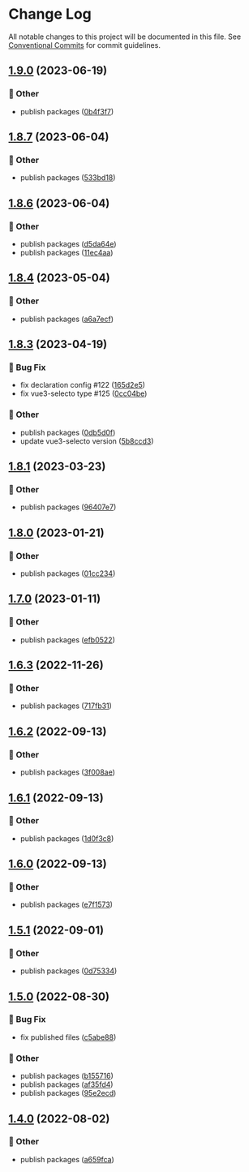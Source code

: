 # Change Log

All notable changes to this project will be documented in this file.
See [Conventional Commits](https://conventionalcommits.org) for commit guidelines.

## [1.9.0](https://github.com/daybrush/selecto/blob/master/packages/vue-selecto/compare/vue3-selecto@1.8.7...vue3-selecto@1.9.0) (2023-06-19)


### :mega: Other

* publish packages ([0b4f3f7](https://github.com/daybrush/selecto/blob/master/packages/vue-selecto/commit/0b4f3f7a55e7a16822c00bb5c2ba3e94fab55af1))



## [1.8.7](https://github.com/daybrush/selecto/blob/master/packages/vue-selecto/compare/vue3-selecto@1.8.6...vue3-selecto@1.8.7) (2023-06-04)


### :mega: Other

* publish packages ([533bd18](https://github.com/daybrush/selecto/blob/master/packages/vue-selecto/commit/533bd18facefe9c6bd5cc4d279756733ef8acf84))



## [1.8.6](https://github.com/daybrush/selecto/blob/master/packages/vue-selecto/compare/vue3-selecto@1.8.4...vue3-selecto@1.8.6) (2023-06-04)


### :mega: Other

* publish packages ([d5da64e](https://github.com/daybrush/selecto/blob/master/packages/vue-selecto/commit/d5da64e0c8e01f658832197a2ad888305c8fafec))
* publish packages ([11ec4aa](https://github.com/daybrush/selecto/blob/master/packages/vue-selecto/commit/11ec4aab38a176b2386ee8ad93bac8a0f41ecdf2))



## [1.8.4](https://github.com/daybrush/selecto/blob/master/packages/vue-selecto/compare/vue3-selecto@1.8.3...vue3-selecto@1.8.4) (2023-05-04)


### :mega: Other

* publish packages ([a6a7ecf](https://github.com/daybrush/selecto/blob/master/packages/vue-selecto/commit/a6a7ecf85231504be0ab0a135d9647817820a608))



## [1.8.3](https://github.com/daybrush/selecto/blob/master/packages/vue-selecto/compare/vue3-selecto@1.8.1...vue3-selecto@1.8.3) (2023-04-19)


### :bug: Bug Fix

* fix declaration config #122 ([165d2e5](https://github.com/daybrush/selecto/blob/master/packages/vue-selecto/commit/165d2e5d85be7d2a496502f77387909cf43f2589))
* fix vue3-selecto type #125 ([0cc04be](https://github.com/daybrush/selecto/blob/master/packages/vue-selecto/commit/0cc04be4055f2c1b5fca99a1e17b8fb19f014ff0))


### :mega: Other

* publish packages ([0db5d0f](https://github.com/daybrush/selecto/blob/master/packages/vue-selecto/commit/0db5d0fc467b2839b0f33303f7d23a1b7b054d7a))
* update vue3-selecto version ([5b8ccd3](https://github.com/daybrush/selecto/blob/master/packages/vue-selecto/commit/5b8ccd33e4f8d5fdcce23557354165f894bae139))



## [1.8.1](https://github.com/daybrush/selecto/blob/master/packages/vue-selecto/compare/vue3-selecto@1.8.0...vue3-selecto@1.8.1) (2023-03-23)


### :mega: Other

* publish packages ([96407e7](https://github.com/daybrush/selecto/blob/master/packages/vue-selecto/commit/96407e795bb6da2fbfc61babb45dc8af31acd345))



## [1.8.0](https://github.com/daybrush/selecto/blob/master/packages/vue-selecto/compare/vue3-selecto@1.7.0...vue3-selecto@1.8.0) (2023-01-21)


### :mega: Other

* publish packages ([01cc234](https://github.com/daybrush/selecto/blob/master/packages/vue-selecto/commit/01cc2349da2361bd331b6454494aa61c51e8baf8))



## [1.7.0](https://github.com/daybrush/selecto/blob/master/packages/vue-selecto/compare/vue3-selecto@1.6.3...vue3-selecto@1.7.0) (2023-01-11)


### :mega: Other

* publish packages ([efb0522](https://github.com/daybrush/selecto/blob/master/packages/vue-selecto/commit/efb0522ca13cb2e636973b6eaf947d0675732eca))



## [1.6.3](https://github.com/daybrush/selecto/blob/master/packages/vue-selecto/compare/vue3-selecto@1.6.2...vue3-selecto@1.6.3) (2022-11-26)


### :mega: Other

* publish packages ([717fb31](https://github.com/daybrush/selecto/blob/master/packages/vue-selecto/commit/717fb31fa0edc56498c6bfbd8dba53abed5b042d))



## [1.6.2](https://github.com/daybrush/selecto/blob/master/packages/vue-selecto/compare/vue3-selecto@1.6.1...vue3-selecto@1.6.2) (2022-09-13)


### :mega: Other

* publish packages ([3f008ae](https://github.com/daybrush/selecto/blob/master/packages/vue-selecto/commit/3f008aee544e9ef22d630c1cd73af62e13201182))



## [1.6.1](https://github.com/daybrush/selecto/blob/master/packages/vue-selecto/compare/vue3-selecto@1.6.0...vue3-selecto@1.6.1) (2022-09-13)


### :mega: Other

* publish packages ([1d0f3c8](https://github.com/daybrush/selecto/blob/master/packages/vue-selecto/commit/1d0f3c8c10237cf76b43ef090f407f00547d0809))



## [1.6.0](https://github.com/daybrush/selecto/blob/master/packages/vue-selecto/compare/vue3-selecto@1.5.1...vue3-selecto@1.6.0) (2022-09-13)


### :mega: Other

* publish packages ([e7f1573](https://github.com/daybrush/selecto/blob/master/packages/vue-selecto/commit/e7f1573c80bfa19b0776df94d43c13fe7f5465b8))



## [1.5.1](https://github.com/daybrush/selecto/blob/master/packages/vue-selecto/compare/vue3-selecto@1.5.0...vue3-selecto@1.5.1) (2022-09-01)


### :mega: Other

* publish packages ([0d75334](https://github.com/daybrush/selecto/blob/master/packages/vue-selecto/commit/0d7533495d2d9fde606a9207bff5e6228f242217))



## [1.5.0](https://github.com/daybrush/selecto/blob/master/packages/vue-selecto/compare/vue3-selecto@1.4.0...vue3-selecto@1.5.0) (2022-08-30)


### :bug: Bug Fix

* fix published files ([c5abe88](https://github.com/daybrush/selecto/blob/master/packages/vue-selecto/commit/c5abe882f4656c628e467ea2d7b0bc4ec2026ede))


### :mega: Other

* publish packages ([b155716](https://github.com/daybrush/selecto/blob/master/packages/vue-selecto/commit/b155716d8c80405ce5325fba19617f6581ea6f9c))
* publish packages ([af35fd4](https://github.com/daybrush/selecto/blob/master/packages/vue-selecto/commit/af35fd40776554d4a65202bf3a4bfe3c498b32dc))
* publish packages ([95e2ecd](https://github.com/daybrush/selecto/blob/master/packages/vue-selecto/commit/95e2ecdd3e1f8b09c23aa64eff02688ad82fdaf5))



## [1.4.0](https://github.com/daybrush/selecto/blob/master/packages/vue-selecto/compare/vue3-selecto@1.3.0...vue3-selecto@1.4.0) (2022-08-02)


### :mega: Other

* publish packages ([a659fca](https://github.com/daybrush/selecto/blob/master/packages/vue-selecto/commit/a659fcac851c216036b7231072c2d155ff7987f1))
